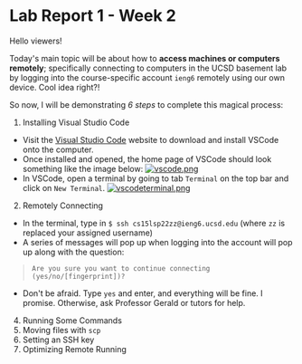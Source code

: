 # Lab Report 1 - Week 2

Hello viewers!

Today's main topic will be about how to **access machines or computers remotely**; specifically connecting to computers in the UCSD basement lab by logging into the course-specific account `ieng6` remotely using our own device. Cool idea right?!

So now, I will be demonstrating *6 steps* to complete this magical process:

1. Installing Visual Studio Code
- Visit the [Visual Studio Code](https://code.visualstudio.com/) website to download and install VSCode onto the computer. 
- Once installed and opened, the home page of VSCode should look something like the image below:
[![vscode.png](https://i.postimg.cc/90sfzVt7/vscode.png)](https://postimg.cc/QKkDn2z8)
- In VSCode, open a terminal by going to tab `Terminal` on the top bar and click on `New Terminal`.
[![vscodeterminal.png](https://i.postimg.cc/NFXK6504/vscodeterminal.png)](https://postimg.cc/MfWZxZVM)

2. Remotely Connecting
- In the terminal, type in `$ ssh cs15lsp22zz@ieng6.ucsd.edu` (where `zz` is replaced your assigned username)
- A series of messages will pop up when logging into the account will pop up along with the question:
> `Are you sure you want to continue connecting (yes/no/[fingerprint])?`
- Don't be afraid. Type `yes` and enter, and everything will be fine. I promise. Otherwise, ask Professor Gerald or tutors for help.

4. Running Some Commands
5. Moving files with `scp`
6. Setting an SSH key
7. Optimizing Remote Running
